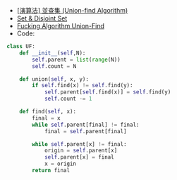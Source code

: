 - [[演算法] 並查集 (Union-find Algorithm)](https://ithelp.ithome.com.tw/articles/10209278)
- [Set & Disjoint Set](https://web.ntnu.edu.tw/~algo/Set.html)
- [Fucking Algorithm Union-Find](https://github.com/labuladong/fucking-algorithm/blob/master/%E7%AE%97%E6%B3%95%E6%80%9D%E7%BB%B4%E7%B3%BB%E5%88%97/UnionFind%E7%AE%97%E6%B3%95%E8%AF%A6%E8%A7%A3.md)
- Code:
```python
class UF:
    def __init__(self,N):
        self.parent = list(range(N))
        self.count = N

    def union(self, x, y):
	    if self.find(x) != self.find(y):
	        self.parent[self.find(x)] = self.find(y)
	        self.count -= 1

    def find(self, x):
        final = x
        while self.parent[final] != final:
            final = self.parent[final]

        while self.parent[x] != final:
            origin = self.parent[x]
            self.parent[x] = final
            x = origin
        return final
        
```